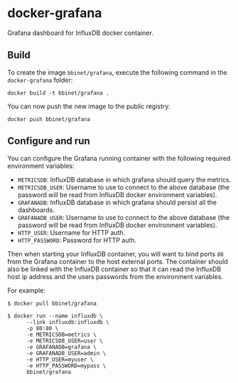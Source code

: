 docker-grafana
==============

Grafana dashboard for InfluxDB docker container.


Build
-----

To create the image `bbinet/grafana`, execute the following command in the
`docker-grafana` folder:

    docker build -t bbinet/grafana .

You can now push the new image to the public registry:
    
    docker push bbinet/grafana


Configure and run
-----------------

You can configure the Grafana running container with the following required
environment variables:


- `METRICSDB`: InfluxDB database in which grafana should query the metrics.
- `METRICSDB_USER`: Username to use to connect to the above database (the
  password will be read from InfluxDB docker environment variables).
- `GRAFANADB`: InfluxDB database in which grafana should persist all the
  dashboards.
- `GRAFANADB_USER`: Username to use to connect to the above database (the
  password will be read from InfluxDB docker environment variables).
- `HTTP_USER`: Username for HTTP auth.
- `HTTP_PASSWORD`: Password for HTTP auth.

Then when starting your InfluxDB container, you will want to bind ports `80`
from the Grafana container to the host external ports.
The container should also be linked with the InfluxDB container so that it can
read the InfluxDB host ip address and the users passwords from the environment
variables.

For example:

    $ docker pull bbinet/grafana

    $ docker run --name influxdb \
          --link influxdb:influxdb \
          -p 80:80 \
          -e METRICSDB=metrics \
          -e METRICSDB_USER=user \
          -e GRAFANADB=grafana \
          -e GRAFANADB_USER=admin \
          -e HTTP_USER=myuser \
          -e HTTP_PASSWORD=mypass \
          bbinet/grafana

